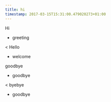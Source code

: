 ```yaml
---
title: hi
timestamp: 2017-03-15T15:31:00.479020273+01:00
---
```


Hi
* greeting

< Hello
* welcome

goodbye
* goodbye

< byebye
* goodbye

